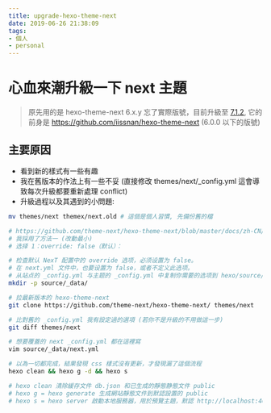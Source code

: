 ```yaml
---
title: upgrade-hexo-theme-next
date: 2019-06-26 21:38:09
tags:
- 個人
- personal
---
```


# 心血來潮升級一下 next 主題

> 原先用的是 hexo-theme-next 6.x.y 忘了實際版號，目前升級至 [7.1.2](https://github.com/theme-next/hexo-theme-next/), 它的前身是 https://github.com/iissnan/hexo-theme-next (6.0.0 以下的版號)

## 主要原因

- 看到新的樣式有一些有趣
- 我在舊版本的作法上有一些不妥 (直接修改 themes/next/_config.yml 這會導致每次升級都要重新處理 conflict)
- 升級過程以及其遇到的小問題:

```sh
mv themes/next themex/next.old # 這個是個人習慣, 先備份舊的檔

# https://github.com/theme-next/hexo-theme-next/blob/master/docs/zh-CN/DATA-FILES.md
# 我採用了方法一 (改動最小)
# 选择 1：override: false（默认）：

# 检查默认 NexT 配置中的 override 选项，必须设置为 false。
# 在 next.yml 文件中，也要设置为 false，或者不定义此选项。
# 从站点的 _config.yml 与主题的 _config.yml 中复制你需要的选项到 hexo/source/_data/next.yml 中。
mkdir -p source/_data/

# 拉最新版本的 hexo-theme-next
git clone https://github.com/theme-next/hexo-theme-next/ themes/next

# 比對舊的 _config.yml 我有設定過的選項 (若你不是升級的不用做這一步)
git diff themes/next

# 想要覆蓋的 next _config.yml 都在這裡寫
vim source/_data/next.yml

# 以為一切都完成，結果發現 css 樣式沒有更新，才發現漏了這個流程
hexo clean && hexo g -d && hexo s

# hexo clean 清除緩存文件 db.json 和已生成的靜態静態文件 public
# hexo g = hexo generate 生成網站靜態文件到默認設置的 public
# hexo s = hexo server 啟動本地服務器，用於預覽主題，默認 http://localhost:4000/
```
